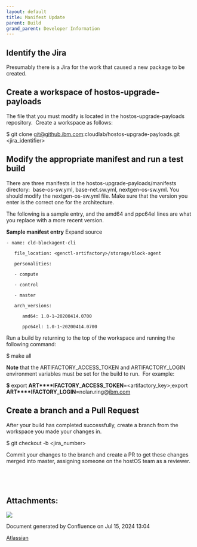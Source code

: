 ```yaml
---
layout: default
title: Manifest Update 
parent: Build
grand_parent: Developer Information
---
```

## Identify the Jira

Presumably there is a Jira for the work that caused a new package to be created. 

## Create a workspace of hostos\-upgrade\-payloads

The file that you must modify is located in the hostos\-upgrade\-payloads repository.  Create a workspace as follows:

$ git clone [git@github.ibm.com](mailto:git@github.ibm.com):cloudlab/hostos\-upgrade\-payloads.git \<jira\_identifier\>

## Modify the appropriate manifest and run a test build

There are three manifests in the hostos\-upgrade\-payloads/manifests directory:  base\-os\-sw.yml, base\-net.sw.yml, nextgen\-os\-sw.yml. You should modify the nextgen\-os\-sw.yml file. Make sure that the version you enter is the correct one for the architecture. 

The following is a sample entry, and the amd64 and ppc64el lines are what you replace with a more recent version.



**Sample manifest entry** Expand source



```
- name: cld-blockagent-cli

   file_location: <genctl-artifactory>/storage/block-agent

   personalities:

   - compute

   - control

   - master

   arch_versions:

      amd64: 1.0-1~20200414.0700

      ppc64el: 1.0-1~20200414.0700
```


  


  


Run a build by returning to the top of the workspace and running the following command:

$ make all

**Note** that the ARTIFACTORY\_ACCESS\_TOKEN and ARTIFACTORY\_LOGIN environment variables must be set for the build to run.  For example:

**$** export **ART****IFACTORY\_ACCESS\_TOKEN**\=\<artifactory\_key\>;export **ART****IFACTORY\_LOGIN**\=nolan.ring@[ibm.com](http://ibm.com)

## Create a branch and a Pull Request

After your build has completed successfully, create a branch from the workspace you made your changes in. 

$ git checkout \-b \<jira\_number\>

Commit your changes to the branch and create a PR to get these changes merged into master, assigning someone on the hostOS team as a reviewer.

  


  


  



```
  
  
  

```
  






## Attachments:




![](images/icons/bullet_blue.gif)

 


Document generated by Confluence on Jul 15, 2024 13:04


[Atlassian](https://www.atlassian.com/)


 


